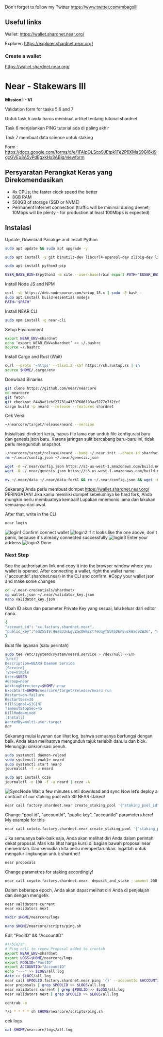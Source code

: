 Don't forget to follow my Twitter https://www.twitter.com/mbagolll

## Useful links

Wallet: https://wallet.shardnet.near.org/

Explorer: https://explorer.shardnet.near.org/ 


### Create a wallet
https://wallet.shardnet.near.org/

# Near - Stakewars III

**Mission I - VI**

Validation form for tasks 5,6 and 7

Untuk task 5 anda harus membuat artikel tentang tutorial shardnet

Task 6 menjalankan PING tutorial ada di paling akhir

Task 7 membuat data science untuk staking

Form : https://docs.google.com/forms/d/e/1FAIpQLScp9JEtpk1Fe2P9XMaS9Gl6kl9gcGVEp3A5vPdEgxkHx3ABjg/viewform

## Persyaratan Perangkat Keras yang Direkomendasikan

- 4x CPUs; the faster clock speed the better
- 8GB RAM
- 500GB of storage (SSD or NVME)
- Permanent Internet connection (traffic will be minimal during devnet; 10Mbps will be plenty - for production at least 100Mbps is expected)

## Instalasi

Update, Download Pacakge and Install Python 
```bash
sudo apt update && sudo apt upgrade -y

sudo apt install -y git binutils-dev libcurl4-openssl-dev zlib1g-dev libdw-dev libiberty-dev cmake gcc g++ python docker protobuf-compiler libssl-dev pkg-config clang llvm cargo clang build-essential make

sudo apt install python3-pip 

USER_BASE_BIN=$(python3 -m site --user-base)/bin export PATH="$USER_BASE_BIN:$PATH"
```

Install Node JS and NPM
```bash
curl -sL https://deb.nodesource.com/setup_18.x | sudo -E bash - 
sudo apt install build-essential nodejs 
PATH="$PATH"
```
Install NEAR CLI
``` bash
sudo npm install -g near-cli
```
Setup Environment
```bash
export NEAR_ENV=shardnet 
echo ‘export NEAR_ENV=shardnet’ >> ~/.bashrc
source ~/.bashrc
```
Install Cargo and Rust (Wait)
```bash
curl --proto '=https' --tlsv1.2 -sSf https://sh.rustup.rs | sh
source $HOME/.cargo/env
```

Donwload Binaries
```bash
git clone https://github.com/near/nearcore 
cd nearcore 
git fetch 
git checkout 8448ad1ebf27731a43397686103aa5277e7f2fcf
cargo build -p neard --release --features shardnet
```

Cek Versi
```bash
~/nearcore/target/release/neard --version
```

Inisialisasi direktori kerja, hapus file lama dan unduh file konfigurasi baru dan genesis.json baru. Karena jaringan sulit bercabang baru-baru ini, tidak perlu mengunduh snapshot.
```bash
~/nearcore/target/release/neard --home ~/.near init --chain-id shardnet --download-genesis 
rm ~/.near/config.json ~/.near/genesis.json
```

```bash
wget -O ~/.near/config.json https://s3-us-west-1.amazonaws.com/build.nearprotocol.com/nearcore-deploy/shardnet/config.json 
wget -O ~/.near/genesis.json https://s3-us-west-1.amazonaws.com/build.nearprotocol.com/nearcore-deploy/shardnet/genesis.json
```

```bash
mv ~/.near/data ~/.near/data-fork1 && rm ~/.near/config.json && wget -O ~/.near/config.json https://s3-us-west-1.amazonaws.com/build.nearprotocol.com/nearcore-deploy/shardnet/config.json && rm ~/.near/genesis.json && wget -O ~/.near/genesis.json https://s3-us-west-1.amazonaws.com/build.nearprotocol.com/nearcore-deploy/shardnet/genesis.json
```

Sekarang Anda perlu membuat dompet https://wallet.shardnet.near.org/ PERINGATAN! Jika kamu memiliki dompet sebelumnya ke hard fork, Anda mungkin perlu membuatnya kembali! Lupakan mnemonic lama dan lakukan semuanya dari awal.

After that, write in the CLI
```bash
near login
```
![login1](https://user-images.githubusercontent.com/65535542/180588477-38dbb5a3-b778-479e-ac14-4154f0113926.png)
Confirm connect wallet 
![login2](https://user-images.githubusercontent.com/65535542/180588548-a604d2e5-ead6-4d3d-abca-b6da17622bb8.png)
if it looks like the one above, don't panic, because it's already connected successfully
![login3](https://user-images.githubusercontent.com/65535542/180588586-a97d118f-7f2d-4f37-b903-187fc77fdcb1.png)
Enter your address 
![login3](https://user-images.githubusercontent.com/65535542/180588597-431ba975-f31a-4e10-9ca5-016d74176fc8.png)
Done
### Next Step
See the authorisation link and copy it into the browser window where you wallet is opened. After connecting a wallet, right the wallet name ("accountId".shardnet.near) in the CLI and confirm.
#Copy your wallet json and make some changes
```bash
cd ~/.near-credentials/shardnet/
cp wallet.json ~/.near/validator_key.json
nano validator_key.json
```
Ubah ID akun dan parameter Private Key yang sesuai, lalu keluar dari editor nano.
```bash
{ 
"account_id": "xx.factory.shardnet.near", 
"public_key":"ed25519:HeaBJ3xLgvZacQWmEctTeUqyfSU4SDEnEwckWxd92W2G", "secret_key": "ed25519:****" 
}
```
Buat file layanan (satu perintah)
```bash
sudo tee /etc/systemd/system/neard.service > /dev/null <<EOF 
[Unit] 
Description=NEARd Daemon Service 
[Service] 
Type=simple 
User=$USER
#Group=near 
WorkingDirectory=$HOME/.near
ExecStart=$HOME/nearcore/target/release/neard run 
Restart=on-failure 
RestartSec=30 
KillSignal=SIGINT 
TimeoutStopSec=45 
KillMode=mixed 
[Install] 
WantedBy=multi-user.target 
EOF
```
Sekarang mulai layanan dan lihat log, bahwa semuanya berfungsi dengan baik. Anda akan melihatnya mengunduh tajuk terlebih dahulu dan blok. Menunggu sinkronisasi penuh.
```bash
sudo systemctl daemon-reload 
sudo systemctl enable neard 
sudo systemctl start neard
journalctl -f -u neard
```
```bash
sudo apt install ccze
journalctl -n 100 -f -u neard | ccze -A
```
![SyncNode](https://user-images.githubusercontent.com/65535542/180588601-ded8a58b-67fa-4297-985e-0057bbc3d339.png)
Wait a few minutes until download and sync
Now let’s deploy a contract of our staking pool with 30 NEAR staked!
```bash
near call factory.shardnet.near create_staking_pool '{"staking_pool_id": "<pool id>", "owner_id": "<accountId>", "stake_public_key": "<public key>", "reward_fee_fraction": {"numerator": 5, "denominator": 100}, "code_hash":"DD428g9eqLL8fWUxv8QSpVFzyHi1Qd16P8ephYCTmMSZ"}' --accountId="<accountId>" --amount=30 --gas=300000000000000
```
Change "pool id", "accountId", "public key", "accountId" parameters here!
My example for this
```bash
near call cotote.factory.shardnet.near create_staking_pool '{"staking_pool_id": "coyote", "owner_id": "coyote.shardnet.near", "stake_public_key": "ed25519:6gp2bTuvLaSCpACDoPauqzDLGyvX1ALDr3B3tEHPGDqy", "reward_fee_fraction": {"numerator": 5, "denominator": 100}, "code_hash":"DD428g9eqLL8fWUxv8QSpVFzyHi1Qd16P8ephYCTmMSZ"}' --accountId="0xdexa.shardnet.near" --amount=30 --gas=300000000000000
```
Jika semuanya baik-baik saja, Anda akan melihat diri Anda dalam perintah dekat proposal. Mari kita lihat harga kursi di bagian bawah proposal near memerintah. Dan kemudian kita perlu mempertaruhkan. Ingatlah untuk mengatur lingkungan untuk shardnet!
```bash
near proposals
```
Change parametres for staking accordingly!
```bash
near call coyote.factory.shardnet.near  deposit_and_stake --amount 200 --accountId coyote.shardnet.near --gas=300000000000000
```
Dalam beberapa epoch, Anda akan dapat melihat diri Anda di penjelajah dan dengan mengetik
```bash
near validators current 
near validators next
```

```bash
mkdir $HOME/nearcore/logs
```
```bash
nano $HOME/nearcore/scripts/ping.sh
```
Edit "PoolID" && "AccountID"
```bash
#!/bin/sh
# Ping call to renew Proposal added to crontab
export NEAR_ENV=shardnet
export LOGS=$HOME/nearcore/logs
export POOLID="PoolID"
export ACCOUNTID="AccountID"
echo "---" >> $LOGS/all.log
date >> $LOGS/all.log
near call $POOLID.factory.shardnet.near ping '{}' --accountId $ACCOUNTID.shardnet.near --gas=300000000000000 >> $LOGS/all.log
near proposals | grep $POOLID >> $LOGS/all.log
near validators current | grep $POOLID >> $LOGS/all.log
near validators next | grep $POOLID >> $LOGS/all.log
```
```bash
contrab -e
```
```bash
*/5 * * * * sh $HOME/nearcore/scripts/ping.sh
```
cek logs
```bash
cat $HOME/nearcore/logs/all.log
```
